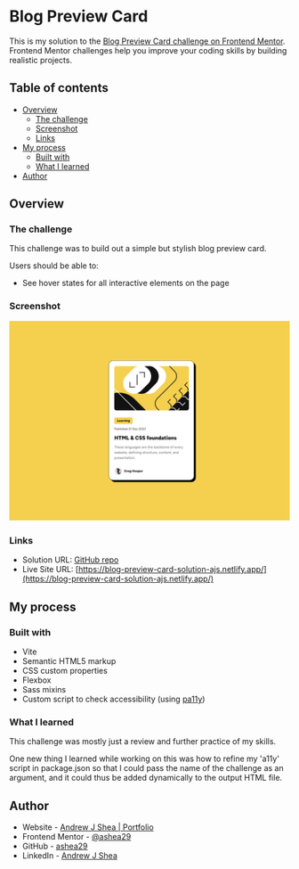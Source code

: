 # Blog Preview Card

This is my solution to the [Blog Preview Card challenge on Frontend Mentor](https://www.frontendmentor.io/challenges/blog-preview-card-ckPaj01IcS). Frontend Mentor challenges help you improve your coding skills by building realistic projects.

## Table of contents

- [Overview](#overview)
  - [The challenge](#the-challenge)
  - [Screenshot](#screenshot)
  - [Links](#links)
- [My process](#my-process)
  - [Built with](#built-with)
  - [What I learned](#what-i-learned)
- [Author](#author)

## Overview

### The challenge

This challenge was to build out a simple but stylish blog preview card.

Users should be able to:

- See hover states for all interactive elements on the page

### Screenshot

![Screenshot of solution](./project-screenshot.png)

### Links

- Solution URL: [GitHub repo](https://github.com/ashea29/blog-preview-card-solution/tree/main)
- Live Site URL: [https://blog-preview-card-solution-ajs.netlify.app/](https://blog-preview-card-solution-ajs.netlify.app/)

## My process

### Built with

- Vite
- Semantic HTML5 markup
- CSS custom properties
- Flexbox
- Sass mixins
- Custom script to check accessibility (using [pa11y](https://github.com/pa11y/pa11y))

### What I learned
This challenge was mostly just a review and further practice of my skills. 

One new thing I learned while working on this was how to refine my 'a11y' script in package.json so that I could pass the name of the challenge as an argument, and it could thus be added dynamically to the output HTML file.

## Author

- Website - [Andrew J Shea | Portfolio](andrewjshea.com)
- Frontend Mentor - [@ashea29](https://www.frontendmentor.io/profile/ashea29)
- GitHub - [ashea29](https://github.com/ashea29)
- LinkedIn - [Andrew J Shea](https://www.linkedin.com/in/andrew-j-shea/)
